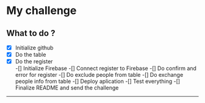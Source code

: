 # My challenge

## What to do ?

-[x] Initialize github
-[x] Do the table
-[x] Do the register  
-[] Initialize Firebase
-[] Connect register to Firebase
-[] Do confirm and error for register
-[] Do exclude people from table
-[] Do exchange people info from table
-[] Deploy aplication
-[] Test everything
-[] Finalize README and send the challenge

---